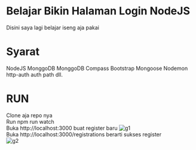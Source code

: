 # Belajar Bikin Halaman Login NodeJS

Disini saya lagi belajar iseng aja pakai

# Syarat

NodeJS
MonggoDB
MonggoDB Compass
Bootstrap
Mongoose
Nodemon
http-auth
auth
path
dll.

# RUN
Clone aja repo nya<br/>
Run npm run watch<br/>
Buka http://localhost:3000 buat register baru
![g1](https://1.bp.blogspot.com/-E0xkoqEEmPc/Xdp5c0I4loI/AAAAAAAAImE/da8q-nMSNzkOcA0WIH1gTr3cW8NiB8EFgCLcBGAsYHQ/s640/belajar1.png)<br/>
Buka http://localhost:3000/registrations berarti sukses register<br/>
![g2](https://1.bp.blogspot.com/-pxZl16OFxTQ/Xdp5hQ6szHI/AAAAAAAAImI/BNUD0ZZF9fMlu0ceT9WJ8D78OarmXlqGwCLcBGAsYHQ/s640/belajar2.png)<br/>
